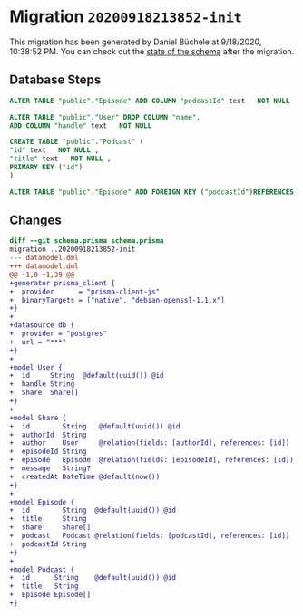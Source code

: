 # Migration `20200918213852-init`

This migration has been generated by Daniel Büchele at 9/18/2020, 10:38:52 PM.
You can check out the [state of the schema](./schema.prisma) after the migration.

## Database Steps

```sql
ALTER TABLE "public"."Episode" ADD COLUMN "podcastId" text   NOT NULL 

ALTER TABLE "public"."User" DROP COLUMN "name",
ADD COLUMN "handle" text   NOT NULL 

CREATE TABLE "public"."Podcast" (
"id" text   NOT NULL ,
"title" text   NOT NULL ,
PRIMARY KEY ("id")
)

ALTER TABLE "public"."Episode" ADD FOREIGN KEY ("podcastId")REFERENCES "public"."Podcast"("id") ON DELETE CASCADE ON UPDATE CASCADE
```

## Changes

```diff
diff --git schema.prisma schema.prisma
migration ..20200918213852-init
--- datamodel.dml
+++ datamodel.dml
@@ -1,0 +1,39 @@
+generator prisma_client {
+  provider      = "prisma-client-js"
+  binaryTargets = ["native", "debian-openssl-1.1.x"]
+}
+
+datasource db {
+  provider = "postgres"
+  url = "***"
+}
+
+model User {
+  id     String  @default(uuid()) @id
+  handle String
+  Share  Share[]
+}
+
+model Share {
+  id        String   @default(uuid()) @id
+  authorId  String
+  author    User     @relation(fields: [authorId], references: [id])
+  episodeId String
+  episode   Episode  @relation(fields: [episodeId], references: [id])
+  message   String?
+  createdAt DateTime @default(now())
+}
+
+model Episode {
+  id        String  @default(uuid()) @id
+  title     String
+  share     Share[]
+  podcast   Podcast @relation(fields: [podcastId], references: [id])
+  podcastId String
+}
+
+model Podcast {
+  id      String    @default(uuid()) @id
+  title   String
+  Episode Episode[]
+}
```


